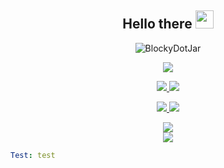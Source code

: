 <p align="center">
  <h2 align="center">Hello there <img src="https://github.com/piyushP7pravin/piyushP7pravin/blob/master/Hi.gif" width="29px"></h2>
</p>

<p align="center"> 
  <img src=https://komarev.com/ghpvc/?username=BlockyDotJar alt=BlockyDotJar> 
</p>

<p align="center">
  <a href="https://forthebadge.com">
     <img src="https://forthebadge.com/images/badges/built-with-love.svg"/>
  </a>
</p>

<p align="center">
  <a href="https://java.com/">
      <img src="https://forthebadge.com/images/badges/made-with-java.svg"/>
  </a>
  <a href="https://forthebadge.com">
      <img src="https://forthebadge.com/images/badges/not-a-bug-a-feature.svg"/>
  </a>
</p>

<p align="center">
  <a href="https://git-scm.com/">
      <img src="https://forthebadge.com/images/badges/uses-git.svg"/>
  </a>
  <a href="https://forthebadge.com">
      <img src="https://forthebadge.com/images/badges/check-it-out.svg"/>
  </a>
</p>

<p align="center">
    <a href="https://github.com/anuraghazra/github-readme-stats">
      <img src="https://github-readme-stats.vercel.app/api?username=BlockyDotJar&theme=algolia&show_icons=true"/>
    </a>
  <br>
    <a href="https://github.com/anuraghazra/github-readme-stats">
      <img src="https://github-readme-stats.vercel.app/api/top-langs/?username=BlockyDotJar&theme=algolia"/>
    </a>
</p>

```yml
Test: test
```
